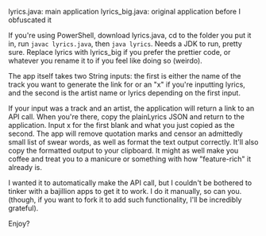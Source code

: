 lyrics.java: main application
lyrics_big.java: original application before I obfuscated it

If you're using PowerShell, download lyrics.java, cd to the folder you put it in, run `javac lyrics.java`, then `java lyrics`. Needs a JDK to run, pretty sure. Replace lyrics with lyrics_big if you prefer the prettier code, or whatever you rename it to if you feel like doing so (weirdo). 

The app itself takes two String inputs: the first is either the name of the track you want to generate the link for or an "x" if you're inputting lyrics, and the second is the artist name or lyrics depending on the first input. 

If your input was a track and an artist, the application will return a link to an API call. When you're there, copy the plainLyrics JSON and return to the application. Input x for the first blank and what you just copied as the second. 
The app will remove quotation marks and censor an admittedly small list of swear words, as well as format the text output correctly. It'll also copy the formatted output to your clipboard. It might as well make you coffee and treat you to a manicure or something with how "feature-rich" it already is. 

I wanted it to automatically make the API call, but I couldn't be bothered to tinker with a bajillion apps to get it to work. I do it manually, so can you.
(though, if you want to fork it to add such functionality, I'll be incredibly grateful). 

Enjoy?
